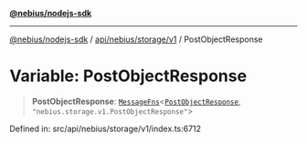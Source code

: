 [**@nebius/nodejs-sdk**](../../../../../README.md)

***

[@nebius/nodejs-sdk](../../../../../README.md) / [api/nebius/storage/v1](../README.md) / PostObjectResponse

# Variable: PostObjectResponse

> **PostObjectResponse**: [`MessageFns`](../../../../../runtime/protos/core/interfaces/MessageFns.md)\<[`PostObjectResponse`](../interfaces/PostObjectResponse.md), `"nebius.storage.v1.PostObjectResponse"`\>

Defined in: src/api/nebius/storage/v1/index.ts:6712
